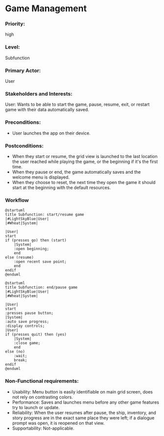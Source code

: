 # Game Management

### Priority:
high
### Level:
Subfunction
### Primary Actor:
User

### Stakeholders and Interests:
<p>
User: Wants to be able to start the game, pause, resume, exit, or restart game with their data automatically saved.</p>

### Preconditions:

<ul>
<li>User launches the app on their device.</li>
</ul>

### Postconditions:

<ul>
<li>When they start or resume, the grid view is launched to the last location the user reached while 
playing the game, or the beginning if it's the first time.</li>
<li>When they pause or end, the game automatically saves and the welcome menu is displayed.</li>
<li>When they choose to reset, the next time they open the game it should start at the beginning with the default resources.</li>
</ul>

### Workflow
```PlantUML
@startuml
title Subfunction: start/resume game
|#LightSkyBlue|User|
|#Wheat|System|

|User|
start
if (presses go) then (start)
    |System|
    :open beginning;
    end
else (resume)
    :open recent save point;
    end
endif
@enduml
```
```PlantUML
@startuml
title Subfunction: end/pause game
|#LightSkyBlue|User|
|#Wheat|System|

|User|
start
:presses pause button;
|System|
:auto save progress;
:display controls;
|User|
if (presses quit) then (yes)
    |System|
    :close game;
    end
else (no)
    :wait;
    break;
endif
@enduml
```

### Non-Functional requirements:
<ul>
<li>Usability: Menu button is easily identifiable on main grid screen, does not rely on contrasting colors. </li>
<li>Performance: Saves and launches menu before any other game features try to launch or update.</li>
<li>Reliability: When the user resumes after pause, the ship, inventory, and story progress are in the
exact same place they were left; if a dialogue prompt was open, it is reopened on that view.</li>
<li>Supportability: Not-applicable. </li>
</ul>

